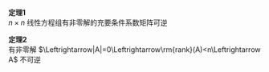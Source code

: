 **定理1**    
 $n\times n$ 线性方程组有非零解的充要条件系数矩阵可逆    
    
**定理2**    
有非零解 $\Leftrightarrow|A|=0\Leftrightarrow\rm{rank}(A)<n\Leftrightarrow A$ 不可逆    
    
